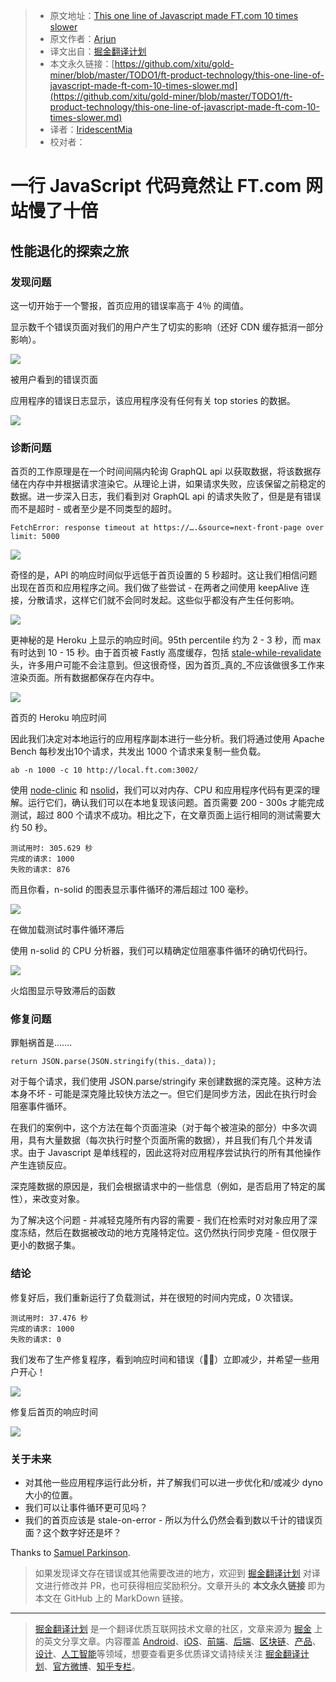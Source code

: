 > * 原文地址：[This one line of Javascript made FT.com 10 times slower](https://medium.com/ft-product-technology/this-one-line-of-javascript-made-ft-com-10-times-slower-5afb02bfd93f)
> * 原文作者：[Arjun](https://medium.com/@adgad?source=post_header_lockup)
> * 译文出自：[掘金翻译计划](https://github.com/xitu/gold-miner)
> * 本文永久链接：[https://github.com/xitu/gold-miner/blob/master/TODO1/ft-product-technology/this-one-line-of-javascript-made-ft-com-10-times-slower.md](https://github.com/xitu/gold-miner/blob/master/TODO1/ft-product-technology/this-one-line-of-javascript-made-ft-com-10-times-slower.md)
> * 译者：[IridescentMia](https://github.com/IridescentMia)
> * 校对者：

# 一行 JavaScript 代码竟然让 FT.com 网站慢了十倍

## 性能退化的探索之旅

### 发现问题

这一切开始于一个警报，首页应用的错误率高于 4％ 的阈值。

显示数千个错误页面对我们的用户产生了切实的影响（还好 CDN 缓存抵消一部分影响）。

![](https://cdn-images-1.medium.com/max/800/0*NulY2pOWG5_EEmKq)

被用户看到的错误页面

应用程序的错误日志显示，该应用程序没有任何有关 top stories 的数据。

![](https://cdn-images-1.medium.com/max/800/0*sctKUx9eZMjK3ecQ)

### 诊断问题

首页的工作原理是在一个时间间隔内轮询 GraphQL api 以获取数据，将该数据存储在内存中并根据请求渲染它。从理论上讲，如果请求失败，应该保留之前稳定的数据。进一步深入日志，我们看到对 GraphQL api 的请求失败了，但是是有错误而不是超时 - 或者至少是不同类型的超时。

```
FetchError: response timeout at https://….&source=next-front-page over limit: 5000
```

![](https://cdn-images-1.medium.com/max/800/0*QGxZjzHsATzwm8WF)

奇怪的是，API 的响应时间似乎远低于首页设置的 5 秒超时。这让我们相信问题出现在首页和应用程序之间。我们做了些尝试 - 在两者之间使用 keepAlive 连接，分散请求，这样它们就不会同时发起。这些似乎都没有产生任何影响。

![](https://cdn-images-1.medium.com/max/800/0*dFdztWjeKbMtWdLx)

更神秘的是 Heroku 上显示的响应时间。95th percentile 约为 2 - 3 秒，而 max 有时达到 10 - 15 秒。由于首页被 Fastly 高度缓存，包括 [stale-while-revalidate](https://docs.fastly.com/guides/performance-tuning/serving-stale-content.html) 头，许多用户可能不会注意到。但这很奇怪，因为首页_真的_不应该做很多工作来渲染页面。所有数据都保存在内存中。

![](https://cdn-images-1.medium.com/max/800/0*0KSUFEF86Vmgjq8S)

首页的 Heroku 响应时间

因此我们决定对本地运行的应用程序副本进行一些分析。我们将通过使用 Apache Bench 每秒发出10个请求，共发出 1000 个请求来复制一些负载。

```
ab -n 1000 -c 10 http://local.ft.com:3002/
```

使用 [node-clinic](https://www.nearform.com/blog/introducing-node-clinic-a-performance-toolkit-for-node-js-developers/) 和 [nsolid](https://nodesource.com/products/nsolid)，我们可以对内存、CPU 和应用程序代码有更深的理解。运行它们，确认我们可以在本地复现该问题。首页需要 200 - 300s 才能完成测试，超过 800 个请求不成功。相比之下，在文章页面上运行相同的测试需要大约 50 秒。

```
测试用时: 305.629 秒
完成的请求: 1000
失败的请求: 876
```

而且你看，n-solid 的图表显示事件循环的滞后超过 100 毫秒。

![](https://cdn-images-1.medium.com/max/800/0*VJC8ZG_P-WR28cvR)

在做加载测试时事件循环滞后

使用 n-solid 的 CPU 分析器，我们可以精确定位阻塞事件循环的确切代码行。

![](https://cdn-images-1.medium.com/max/800/0*nhC_5jlhKw7uqOL6)

火焰图显示导致滞后的函数

### 修复问题

罪魁祸首是.......

```
return JSON.parse(JSON.stringify(this._data));
```

对于每个请求，我们使用 JSON.parse/stringify 来创建数据的深克隆。这种方法本身不坏 - 可能是深克隆比较快方法之一。但它们是同步方法，因此在执行时会阻塞事件循环。

在我们的案例中，这个方法在每个页面渲染（对于每个被渲染的部分）中多次调用，具有大量数据（每次执行时整个页面所需的数据），并且我们有几个并发请求。由于 Javascript 是单线程的，因此这将对应用程序尝试执行的所有其他操作产生连锁反应。

深克隆数据的原因是，我们会根据请求中的一些信息（例如，是否启用了特定的属性），来改变对象。

为了解决这个问题 - 并减轻克隆所有内容的需要 - 我们在检索时对对象应用了深度冻结，然后在数据被改动的地方克隆特定位。这仍然执行同步克隆 - 但仅限于更小的数据子集。

### 结论

修复好后，我们重新运行了负载测试，并在很短的时间内完成，0 次错误。

```
测试用时: 37.476 秒
完成的请求: 1000
失败的请求: 0
```

我们发布了生产修复程序，看到响应时间和错误（🤞🏼）立即减少，并希望一些用户开心！

![](https://cdn-images-1.medium.com/max/800/1*zsJVZsXvp39EDlv8vAOk2w.png)

修复后首页的响应时间

![](https://cdn-images-1.medium.com/max/800/1*ASzi7PZfAIVLLQr5ybNZzw.png)

### 关于未来

* 对其他一些应用程序运行此分析，并了解我们可以进一步优化和/或减少 dyno 大小的位置。
* 我们可以让事件循环更可见吗？
* 我们的首页应该是 stale-on-error - 所以为什么仍然会看到数以千计的错误页面？这个数字好还是坏？

Thanks to [Samuel Parkinson](https://medium.com/@samparkinson_?source=post_page).

> 如果发现译文存在错误或其他需要改进的地方，欢迎到 [掘金翻译计划](https://github.com/xitu/gold-miner) 对译文进行修改并 PR，也可获得相应奖励积分。文章开头的 **本文永久链接** 即为本文在 GitHub 上的 MarkDown 链接。


---

> [掘金翻译计划](https://github.com/xitu/gold-miner) 是一个翻译优质互联网技术文章的社区，文章来源为 [掘金](https://juejin.im) 上的英文分享文章。内容覆盖 [Android](https://github.com/xitu/gold-miner#android)、[iOS](https://github.com/xitu/gold-miner#ios)、[前端](https://github.com/xitu/gold-miner#前端)、[后端](https://github.com/xitu/gold-miner#后端)、[区块链](https://github.com/xitu/gold-miner#区块链)、[产品](https://github.com/xitu/gold-miner#产品)、[设计](https://github.com/xitu/gold-miner#设计)、[人工智能](https://github.com/xitu/gold-miner#人工智能)等领域，想要查看更多优质译文请持续关注 [掘金翻译计划](https://github.com/xitu/gold-miner)、[官方微博](http://weibo.com/juejinfanyi)、[知乎专栏](https://zhuanlan.zhihu.com/juejinfanyi)。

